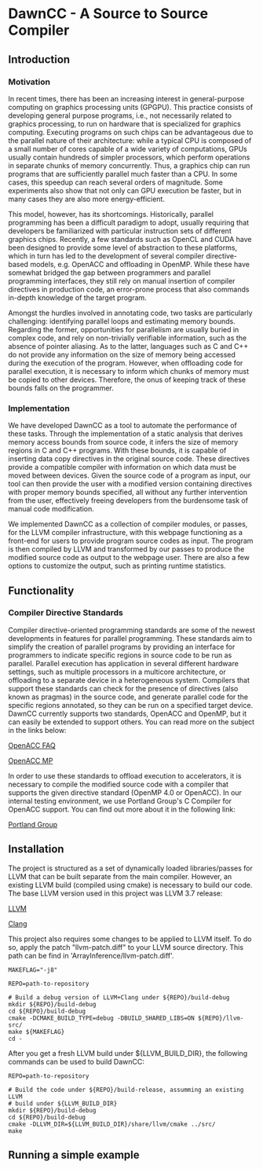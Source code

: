 # DawnCC - A Source to Source Compiler 

## Introduction

### Motivation

In recent times, there has been an increasing interest in general-purpose computing on graphics processing units (GPGPU). This practice consists of developing general purpose programs, i.e., not necessarily related to graphics processing, to run on hardware that is specialized for graphics computing. Executing programs on such chips can be advantageous due to the parallel nature of their architecture: while a typical CPU is composed of a small number of cores capable of a wide variety of computations, GPUs usually contain hundreds of simpler processors, which perform operations in separate chunks of memory concurrently. Thus, a graphics chip can run programs that are sufficiently parallel much faster than a CPU. In some cases, this speedup can reach several orders of magnitude. Some experiments also show that not only can GPU execution be faster, but in many cases they are also more energy-efficient. 

This model, however, has its shortcomings. Historically, parallel programming has been a difficult paradigm to adopt, usually requiring that developers be familiarized with particular instruction sets of different graphics chips. Recently, a few standards such as OpenCL and CUDA have been designed to provide some level of abstraction to these platforms, which in turn has led to the development of several compiler directive-based models, e.g. OpenACC and offloading in OpenMP. While these have somewhat bridged the gap between programmers and parallel programming interfaces, they still rely on manual insertion of compiler directives in production code, an error-prone process that also commands in-depth knowledge of the target program. 

Amongst the hurdles involved in annotating code, two tasks are particularly challenging: identifying parallel loops and estimating memory bounds. Regarding the former, opportunities for parallelism are usually buried in complex code, and rely on non-trivially verifiable information, such as the absence of pointer aliasing. As to the latter, languages such as C and C++ do not provide any information on the size of memory being accessed during the execution of the program. However, when offloading code for parallel execution, it is necessary to inform which chunks of memory must be copied to other devices. Therefore, the onus of keeping track of these bounds falls on the programmer.

### Implementation

We have developed DawnCC as a tool to automate the performance of these tasks. Through the implementation of a static analysis that derives memory access bounds from source code, it infers the size of memory regions in C and C++ programs. With these bounds, it is capable of inserting data copy directives in the original source code. These directives provide a compatible compiler with information on which data must be moved between devices. Given the source code of a program as input, our tool can then provide the user with a modified version containing directives with proper memory bounds specified, all without any further intervention from the user, effectively freeing developers from the burdensome task of manual code modification. 

We implemented DawnCC as a collection of compiler modules, or passes, for the LLVM compiler infrastructure, with this webpage functioning as a front-end for users to provide program source codes as input. The program is then compiled by LLVM and transformed by our passes to produce the modified source code as output to the webpage user. There are also a few options to customize the output, such as printing runtime statistics.

## Functionality

### Compiler Directive Standards

Compiler directive-oriented programming standards are some of the newest developments in features for parallel programming. These standards aim to simplify the creation of parallel programs by providing an interface for programmers to indicate specific regions in source code to be run as parallel. Parallel execution has application in several different hardware settings, such as multiple processors in a multicore architecture, or offloading to a separate device in a heterogeneous system. Compilers that support these standards can check for the presence of directives (also known as pragmas) in the source code, and generate parallel code for the specific regions annotated, so they can be run on a specified target device. DawnCC currently supports two standards, OpenACC and OpenMP, but it can easily be extended to support others. You can read more on the subject in the links below:

[OpenACC FAQ](http://www.openacc.org/faq-questions-inline)

[OpenACC MP](http://openmp.org/openmp-faq.html)

In order to use these standards to offload execution to accelerators, it is necessary to compile the modified source code with a compiler that supports the given directive standard (OpenMP 4.0 or OpenACC). In our internal testing environment, we use Portland Group's C Compiler for OpenACC support. You can find out more about it in the following link:

[Portland Group](http://www.pgroup.com/index.htm)

## Installation

The project is structured as a set of dynamically loaded libraries/passes for LLVM that can be built separate from the main compiler. However, an existing LLVM build (compiled using cmake) is necessary to build our code. The base LLVM version used in this project was LLVM 3.7 release:

[LLVM](http://llvm.org/releases/3.7.0/llvm-3.7.0.src.tar.xz)

[Clang](http://llvm.org/releases/3.7.0/cfe-3.7.0.src.tar.xz)

This project also requires some changes to be applied to LLVM itself. To do so, apply the patch "llvm-patch.diff" to your LLVM source directory. This path can be find in 'ArrayInference/llvm-patch.diff'.

	MAKEFLAG="-j8"
  
 	REPO=path-to-repository

	# Build a debug version of LLVM+Clang under ${REPO}/build-debug
	mkdir ${REPO}/build-debug
	cd ${REPO}/build-debug
	cmake -DCMAKE_BUILD_TYPE=debug -DBUILD_SHARED_LIBS=ON ${REPO}/llvm-src/
	make ${MAKEFLAG}
	cd -

After you get a fresh LLVM build under ${LLVM_BUILD_DIR}, the following commands can be used to build DawnCC:

 	REPO=path-to-repository

 	# Build the code under ${REPO}/build-release, assumming an existing LLVM
 	# build under ${LLVM_BUILD_DIR}
 	mkdir ${REPO}/build-debug
 	cd ${REPO}/build-debug
 	cmake -DLLVM_DIR=${LLVM_BUILD_DIR}/share/llvm/cmake ../src/
 	make

## Running a simple example


